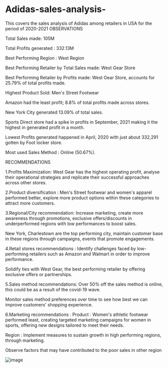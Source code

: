 # Adidas-sales-analysis-
This covers the sales analysis of Adidas among retailers in USA for the period of 2020-2021
OBSERVATIONS 




Total Sales made: 105M

Total Profits generated : 332.13M

Best Performing Region : West Region


Best Performing Retailer by Total Sales made: West Gear Store 

Best Performing Retailer by Profits made: West Gear Store, accounts for 25.79% of total profits made. 

Highest Product Sold: Men's Street Footwear 


Amazon had the least profit; 8.8% of total profits made across stores. 

New York City generated 13.09% of total sales. 

Sports Direct store had a spike in profits in September, 2021 making it the highest in generated profit in a month. 

Lowest Profits generated happened in April, 2020 with just about 332,291 gotten by Foot locker store. 

Most used Sales Method : Online (50.67%).




   RECOMMENDATIONS 

1.Profits Maximization: 
West Gear has the highest operating profit, analyse their operational strategies and replicate their successful approaches across other stores. 

2.Product diversification : 
Men's Street footwear and women's apparel performed better, explore more product options within these categories to attract more customers. 

3.Regional/City recommendation: 
Increase marketing, create more awareness through promotions, exclusive offers/discounts in underperformed regions with low performances to boost sales. 

New York, Charlestown are the top performing city, maintain customer base in these regions through campaigns, events that promote engagements. 

4.Retail stores recommendations : 
Identify challenges faced by low-performing retailers such as Amazon and Walmart in order to improve performance. 

Solidify ties with West Gear, the best performing retailer by offering exclusive offers or partnerships. 

5.Sales method recommendations: 
Over 50% off the sales method is online, this could be as a result of the covid-19 wave. 

Monitor sales method preferences over time to see how best we can improve customers' shopping experience. 

6.Marketing recommendations :
Product :
Women's athletic footwear performed least,  creating targeted marketing campaigns for women in sports, offering new designs tailored to meet their needs. 

Region : 
Implement measures to sustain growth in high performing regions, through marketing. 

Observe factors that may have contributed to the poor sales in other region 

![image](https://github.com/user-attachments/assets/7d00597b-35e4-46dc-8258-d06a117d28bf)
